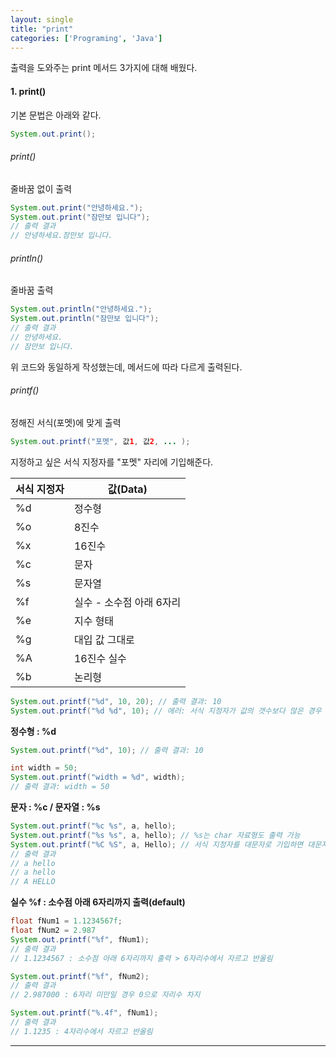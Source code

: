 ```yaml
---
layout: single
title: "print"
categories: ['Programing', 'Java']
---
```

   
   
출력을 도와주는 print 메서드 3가지에 대해 배웠다.   
   

#### 1. print()
기본 문법은 아래와 같다.   
``` java
System.out.print();
```   
   
   

###### print()
줄바꿈 없이 출력
``` java
System.out.print("안녕하세요.");
System.out.print("잠만보 입니다");
// 출력 결과
// 안녕하세요.잠만보 입니다.
```
   
###### println()
줄바꿈 출력   
``` java
System.out.println("안녕하세요.");
System.out.println("잠만보 입니다");
// 출력 결과
// 안녕하세요.
// 잠만보 입니다.
```
   
위 코드와 동일하게 작성했는데, 메서드에 따라 다르게 출력된다.   
   
###### printf()
정해진 서식(포멧)에 맞게 출력   
``` java
System.out.printf("포멧", 값1, 값2, ... );
```
   
지정하고 싶은 서식 지정자를 "포멧" 자리에 기입해준다.   
   
|서식 지정자|값(Data)|
|------|---|
|%d|정수형|
|%o|8진수|
|%x|16진수|
|%c|문자|
|%s|문자열|
|%f|실수 - 소수점 아래 6자리|
|%e|지수 형태|
|%g|대입 값 그대로|
|%A|16진수 실수|
|%b|논리형|
   
    
``` java
System.out.printf("%d", 10, 20); // 출력 결과: 10
System.out.printf("%d %d", 10); // 에러: 서식 지정자가 값의 갯수보다 많은 경우
```
   
**정수형 : %d**
``` java
System.out.printf("%d", 10); // 출력 결과: 10

int width = 50;
System.out.printf("width = %d", width);
// 출력 결과: width = 50
```
   
**문자 : %c / 문자열 : %s**
``` java
System.out.printf("%c %s", a, hello);
System.out.printf("%s %s", a, hello); // %s는 char 자료형도 출력 가능
System.out.printf("%C %S", a, Hello); // 서식 지정자를 대문자로 기입하면 대문자로 출력
// 출력 결과
// a hello
// a hello
// A HELLO
```
   
**실수 %f : 소수점 아래 6자리까지 출력(default)**
``` java
float fNum1 = 1.1234567f;
float fNum2 = 2.987
System.out.printf("%f", fNum1);
// 출력 결과
// 1.1234567 : 소수점 아래 6자리까지 출력 > 6자리수에서 자르고 반올림

System.out.printf("%f", fNum2);
// 출력 결과
// 2.987000 : 6자리 미만일 경우 0으로 자리수 차지

System.out.printf("%.4f", fNum1);
// 출력 결과
// 1.1235 : 4자리수에서 자르고 반올림
```
   
***